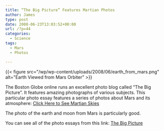 ```yaml
---
title: “The Big Picture” Features Martian Photos
author: James
type: post
date: 2008-06-23T13:03:52+00:00
url: /?p=44
categories:
  - Science
tags:
  - Mars
  - Photos

---
```

{{< figure src="/wp/wp-content/uploads/2008/06/earth_from_mars.png" alt="Earth Viewed from Mars Orbiter" >}}

The Boston Globe online runs an excellent photo blog called &#8220;The Big Picture&#8221;. It features amazing photographs of various subjects. This particular photo essay features a series of photos about Mars and its atmosphere: [Click Here to See Martian Skies][2]

The photo of the earth and moon from Mars is particularly good.

You can see all of the photo essays from this link: [The Big Picture][3]

 [2]: http://archive.boston.com/bigpicture/2008/06/martian_skies.html
 [3]: http://www.boston.com/bigpicture/